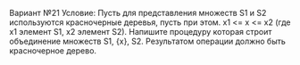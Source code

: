Вариант №21
Условие:
Пусть для представления множеств S1 и S2 используются красночерные деревья, пусть при этом. x1 <= x
<= x2 (где x1  элемент S1, x2  элемент S2). Напишите процедуру которая строит объединение множеств
S1, {x}, S2. Результатом операции должно быть красночерное дерево.
